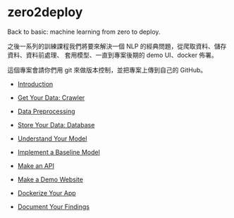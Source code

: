 # zero2deploy
Back to basic: machine learning from zero to deploy.

之後一系列的訓練課程我們將要來解決一個 NLP 的經典問題，從爬取資料、儲存資料、資料前處理、
套用模型、一直到專案後期的 demo UI、docker 佈署。

這個專案會請你們用 git 來做版本控制，並把專案上傳到自己的 GitHub。

- [Introduction](./introduction.md)
- [Get Your Data: Crawler](./crawler.md)
- [Data Preprocessing](./data-preprocessing.md)

- [Store Your Data: Database](./database.md)
- [Understand Your Model](./understand-your-model.md)
- [Implement a Baseline Model](./implement-a-baseline-model.md)

- [Make an API](./api.md)
- [Make a Demo Website](./demo-website.md)

- [Dockerize Your App](./docker.md)
- [Document Your Findings](./report.md)
